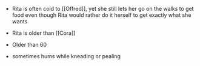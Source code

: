 - Rita is often cold to [[Offred]], yet she still lets her go on the walks to get food even though Rita would rather do it herself to get exactly what she wants

- Rita is older than [[Cora]]
- Older than 60

- sometimes hums while kneading or pealing